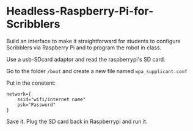# Headless-Raspberry-Pi-for-Scribblers
Build an interface to make it straightforward for students to configure Scribblers via Raspberry Pi and to program the robot in class.

Use a usb-SDcard adaptor and read the raspberrypi's SD card. 

Go to the folder ```/boot``` and create a new file named ```wpa_supplicant.conf```

Put in the conetent:

```
network={
    ssid="wifi/internet name"
    psk="Password"
}
```

Save it. Plug the SD card back in Raspberrypi and run it. 
